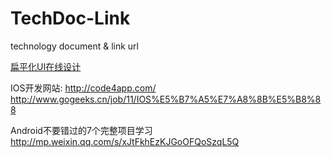 # TechDoc-Link
technology document &amp; link url

[扁平化UI在线设计](https://www.materialpalette.com/) 

 IOS开发网站:
 http://code4app.com/
 http://www.gogeeks.cn/job/11/IOS%E5%B7%A5%E7%A8%8B%E5%B8%88 
 
 Android不要错过的7个完整项目学习 http://mp.weixin.qq.com/s/xJtFkhEzKJGoOFQoSzqL5Q
